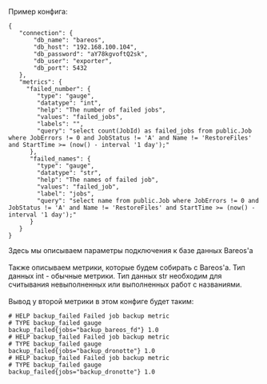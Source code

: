 



Пример конфига:
```
{
   "connection": {
       "db_name": "bareos",
       "db_host": "192.168.100.104",
       "db_password": "aY78kgvoftQ2sk",
       "db_user": "exporter",
       "db_port": 5432
   },
   "metrics": {
     "failed_number": {
        "type": "gauge",
        "datatype": "int",
        "help": "The number of failed jobs",
        "values": "failed_jobs",
        "labels": "",
        "query": "select count(JobId) as failed_jobs from public.Job where JobErrors != 0 and JobStatus != 'A' and Name != 'RestoreFiles' and StartTime >= (now() - interval '1 day');"
      },
      "failed_names": {
        "type": "gauge",
        "datatype": "str",
        "help": "The names of failed job",
        "values": "failed_job",
        "label": "jobs",
        "query": "select name from public.Job where JobErrors != 0 and JobStatus != 'A' and Name != 'RestoreFiles' and StartTime >= (now() - interval '1 day');"
      }
   }
}
```
Здесь мы описываем параметры подключения к базе данных Bareos'а
<br>
<br>
Также описываем метрики, которые будем собирать с Bareos'а. Тип данных int - обычные метрики. Тип данных str необходим для считывания невыполненных или выполненных работ с названиями. <br> <br>
Вывод у второй метрики в этом конфиге будет таким:
```
# HELP backup_failed Failed job backup metric
# TYPE backup_failed gauge
backup_failed{jobs="backup_bareos_fd"} 1.0
# HELP backup_failed Failed job backup metric
# TYPE backup_failed gauge
backup_failed{jobs="backup_dronotte"} 1.0
# HELP backup_failed Failed job backup metric
# TYPE backup_failed gauge
backup_failed{jobs="backup_dronotte"} 1.0
```

